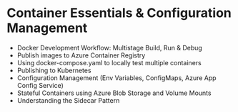 # Container Essentials & Configuration Management

- Docker Development Workflow: Multistage Build, Run & Debug
- Publish images to Azure Container Registry
- Using docker-compose.yaml to locally test multiple containers
- Publishing to Kubernetes
- Configuration Management (Env Variables, ConfigMaps, Azure App Config Service)
- Stateful Containers using Azure Blob Storage and Volume Mounts
- Understanding the Sidecar Pattern
